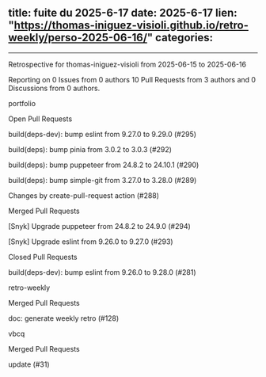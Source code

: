  
title:  fuite du 2025-6-17
date: 2025-6-17
lien: "https://thomas-iniguez-visioli.github.io/retro-weekly/perso-2025-06-16/"
categories:
  - 
---

Retrospective for thomas-iniguez-visioli from 2025-06-15 to 2025-06-16

Reporting on 0 Issues from 0 authors
10 Pull Requests from 3 authors
and 0 Discussions from 0 authors.

portfolio

Open Pull Requests


build(deps-dev): bump eslint from 9.27.0 to 9.29.0 (#295)

build(deps): bump pinia from 3.0.2 to 3.0.3 (#292)

build(deps): bump puppeteer from 24.8.2 to 24.10.1 (#290)

build(deps): bump simple-git from 3.27.0 to 3.28.0 (#289)

Changes by create-pull-request action (#288)


Merged Pull Requests


[Snyk] Upgrade puppeteer from 24.8.2 to 24.9.0 (#294)

[Snyk] Upgrade eslint from 9.26.0 to 9.27.0 (#293)


Closed Pull Requests


build(deps-dev): bump eslint from 9.26.0 to 9.28.0 (#281)


retro-weekly

Merged Pull Requests


doc: generate weekly retro (#128)


vbcq

Merged Pull Requests


update  (#31)
